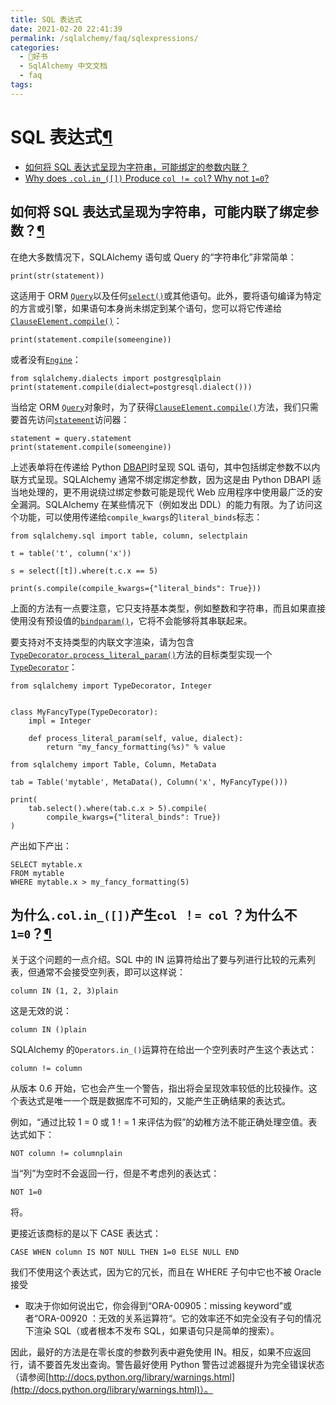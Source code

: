 ```yaml
---
title: SQL 表达式
date: 2021-02-20 22:41:39
permalink: /sqlalchemy/faq/sqlexpressions/
categories:
  - 📖好书
  - SqlAlchemy 中文文档
  - faq
tags:
---
```

SQL 表达式[¶](#sql-expressions "Permalink to this headline")
===========================================================

-   [如何将 SQL 表达式呈现为字符串，可能绑定的参数内联？](#how-do-i-render-sql-expressions-as-strings-possibly-with-bound-parameters-inlined)
-   [Why does `.col.in_([])` Produce
    `col != col`? Why not `1=0`?](#why-does-col-in-produce-col-col-why-not-1-0)

如何将 SQL 表达式呈现为字符串，可能内联了绑定参数？[¶](#how-do-i-render-sql-expressions-as-strings-possibly-with-bound-parameters-inlined "Permalink to this headline")
---------------------------------------------------------------------------------------------------------------------------------------------------------------------

在绝大多数情况下，SQLAlchemy 语句或 Query 的“字符串化”非常简单：

    print(str(statement))

这适用于 ORM [`Query`](orm_query.html#sqlalchemy.orm.query.Query "sqlalchemy.orm.query.Query")以及任何[`select()`](core_selectable.html#sqlalchemy.sql.expression.select "sqlalchemy.sql.expression.select")或其他语句。此外，要将语句编译为特定的方言或引擎，如果语句本身尚未绑定到某个语句，您可以将它传递给[`ClauseElement.compile()`](core_sqlelement.html#sqlalchemy.sql.expression.ClauseElement.compile "sqlalchemy.sql.expression.ClauseElement.compile")：

    print(statement.compile(someengine))

或者没有[`Engine`](core_connections.html#sqlalchemy.engine.Engine "sqlalchemy.engine.Engine")：

    from sqlalchemy.dialects import postgresqlplain
    print(statement.compile(dialect=postgresql.dialect()))

当给定 ORM [`Query`](orm_query.html#sqlalchemy.orm.query.Query "sqlalchemy.orm.query.Query")对象时，为了获得[`ClauseElement.compile()`](core_sqlelement.html#sqlalchemy.sql.expression.ClauseElement.compile "sqlalchemy.sql.expression.ClauseElement.compile")方法，我们只需要首先访问[`statement`](orm_query.html#sqlalchemy.orm.query.Query.statement "sqlalchemy.orm.query.Query.statement")访问器：

    statement = query.statement
    print(statement.compile(someengine))

上述表单将在传递给 Python
[DBAPI](glossary.html#term-dbapi)时呈现 SQL 语句，其中包括绑定参数不以内联方式呈现。SQLAlchemy 通常不绑定绑定参数，因为这是由 Python
DBAPI 适当地处理的，更不用说绕过绑定参数可能是现代 Web 应用程序中使用最广泛的安全漏洞。SQLAlchemy 在某些情况下（例如发出 DDL）的能力有限。为了访问这个功能，可以使用传递给`compile_kwargs`的`literal_binds`标志：

    from sqlalchemy.sql import table, column, selectplain

    t = table('t', column('x'))

    s = select([t]).where(t.c.x == 5)

    print(s.compile(compile_kwargs={"literal_binds": True}))

上面的方法有一点要注意，它只支持基本类型，例如整数和字符串，而且如果直接使用没有预设值的[`bindparam()`](core_sqlelement.html#sqlalchemy.sql.expression.bindparam "sqlalchemy.sql.expression.bindparam")，它将不会能够将其串联起来。

要支持对不支持类型的内联文字渲染，请为包含[`TypeDecorator.process_literal_param()`](core_custom_types.html#sqlalchemy.types.TypeDecorator.process_literal_param "sqlalchemy.types.TypeDecorator.process_literal_param")方法的目标类型实现一个[`TypeDecorator`](core_custom_types.html#sqlalchemy.types.TypeDecorator "sqlalchemy.types.TypeDecorator")：

    from sqlalchemy import TypeDecorator, Integer


    class MyFancyType(TypeDecorator):
        impl = Integer

        def process_literal_param(self, value, dialect):
            return "my_fancy_formatting(%s)" % value

    from sqlalchemy import Table, Column, MetaData

    tab = Table('mytable', MetaData(), Column('x', MyFancyType()))

    print(
        tab.select().where(tab.c.x > 5).compile(
            compile_kwargs={"literal_binds": True})
    )

产出如下产出：

    SELECT mytable.x
    FROM mytable
    WHERE mytable.x > my_fancy_formatting(5)

为什么`.col.in_([])`产生`col ！= col` ？为什么不`1=0`？[¶](#why-does-col-in-produce-col-col-why-not-1-0 "Permalink to this headline")
-------------------------------------------------------------------------------------------------------------------------------------------------------------------------------------------------

关于这个问题的一点介绍。SQL 中的 IN 运算符给出了要与列进行比较的元素列表，但通常不会接受空列表，即可以这样说：

    column IN (1, 2, 3)plain

这是无效的说：

    column IN ()plain

SQLAlchemy 的`Operators.in_()`运算符在给出一个空列表时产生这个表达式：

    column != column

从版本 0.6 开始，它也会产生一个警告，指出将会呈现效率较低的比较操作。这个表达式是唯一一个既是数据库不可知的，又能产生正确结果的表达式。

例如，“通过比较 1 = 0 或 1！=
1 来评估为假”的幼稚方法不能正确处理空值。表达式如下：

    NOT column != columnplain

当“列”为空时不会返回一行，但是不考虑列的表达式：

    NOT 1=0

将。

更接近该商标的是以下 CASE 表达式：

    CASE WHEN column IS NOT NULL THEN 1=0 ELSE NULL END

我们不使用这个表达式，因为它的冗长，而且在 WHERE 子句中它也不被 Oracle 接受
- 取决于你如何说出它，你会得到“ORA-00905：missing keyword”或者“ORA-00920
：无效的关系运算符“。它的效率还不如完全没有子句的情况下渲染 SQL（或者根本不发布 SQL，如果语句只是简单的搜索）。

因此，最好的方法是在零长度的参数列表中避免使用 IN。相反，如果不应返回行，请不要首先发出查询。警告最好使用 Python 警告过滤器提升为完全错误状态（请参阅[http://docs.python.org/library/warnings.html](http://docs.python.org/library/warnings.html)）。
